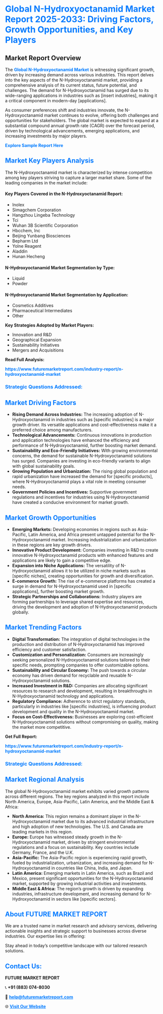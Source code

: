 <h1 style="color: #007BFF;">Global N-Hydroxyoctanamid Market Report 2025-2033: Driving Factors, Growth Opportunities, and Key Players</h1>

<section id="overview">
<h2>Market Report Overview</h2>
<p>The <a href="https://www.futuremarketreport.com/industry-report/n-hydroxyoctanamid-market" style="color: #007BFF; text-decoration: none;"><strong>Global N-Hydroxyoctanamid Market</strong></a> is witnessing significant growth, driven by increasing demand across various industries. This report delves into the key aspects of the N-Hydroxyoctanamid market, providing a comprehensive analysis of its current status, future potential, and challenges. The demand for N-Hydroxyoctanamid has surged due to its wide-ranging applications in industries such as [insert industries], making it a critical component in modern-day [applications].</p>
<p>As consumer preferences shift and industries innovate, the N-Hydroxyoctanamid market continues to evolve, offering both challenges and opportunities for stakeholders. The global market is expected to expand at a substantial compound annual growth rate (CAGR) over the forecast period, driven by technological advancements, emerging applications, and increasing investments by major players.</p>
</section>

<section id="overview">
<p><a href="https://www.futuremarketreport.com/request-sample/reportId=29544" style="color: #007BFF; text-decoration: none;"><strong>Explore Sample Report Here</strong></a></p>
</section>

<section id="key-players">
<h2 style="color: #007BFF;">Market Key Players Analysis</h2>
<p>The N-Hydroxyoctanamid market is characterized by intense competition among key players striving to capture a larger market share. Some of the leading companies in the market include:</p>
<h4>Key Players Covered in the N-Hydroxyoctanamid Report:</h4>
<ul><li>Inolex</li><li>Simagchem Corporation</li><li>Hangzhou Lingeba Technology</li><li>Tci</li><li>Wuhan 3B Scientific Corporation</li><li>Hbcchem, Inc</li><li>Beijing Yunbang Biosciences</li><li>Bepharm Ltd</li><li>Yolne Reagent</li><li>Aladdin</li><li>Hunan Hecheng</li></ul>
<h4>N-Hydroxyoctanamid Market Segmentation by Type:</h4>
<ul><li>Liquid</li><li>Powder</li></ul>

<h4>N-Hydroxyoctanamid Market Segmentation by Application:</h4>
<ul><li>Cosmetics Additives</li><li>Pharmaceutical Intermediates</li><li>Other</li></ul>
<p><strong>Key Strategies Adopted by Market Players:</strong></p>
<ul>
<li>Innovation and R&D</li>
<li>Geographical Expansion</li>
<li>Sustainability Initiatives</li>
<li>Mergers and Acquisitions</li>
</ul>
</section>

<section>
<p><strong>Read Full Analysis: </strong></p><a href="https://www.futuremarketreport.com/industry-report/n-hydroxyoctanamid-market" style="color: #007BFF; text-decoration: none;"><strong>https://www.futuremarketreport.com/industry-report/n-hydroxyoctanamid-market</strong></a>
<h3 style="color: #007BFF;">Strategic Questions Addressed:</h3>
</section>

<section id="driving-factors">
<h2 style="color: #007BFF;">Market Driving Factors</h2>
<ul>
<li><strong>Rising Demand Across Industries:</strong> The increasing adoption of N-Hydroxyoctanamid in industries such as [specific industries] is a major growth driver. Its versatile applications and cost-effectiveness make it a preferred choice among manufacturers.</li>
<li><strong>Technological Advancements:</strong> Continuous innovations in production and application technologies have enhanced the efficiency and performance of N-Hydroxyoctanamid, further boosting market demand.</li>
<li><strong>Sustainability and Eco-Friendly Initiatives:</strong> With growing environmental concerns, the demand for sustainable N-Hydroxyoctanamid solutions has surged. Companies are investing in eco-friendly variants to align with global sustainability goals.</li>
<li><strong>Growing Population and Urbanization:</strong> The rising global population and rapid urbanization have increased the demand for [specific products], where N-Hydroxyoctanamid plays a vital role in meeting consumer needs.</li>
<li><strong>Government Policies and Incentives:</strong> Supportive government regulations and incentives for industries using N-Hydroxyoctanamid have created a conducive environment for market growth.</li>
</ul>
</section>

<section id="growth-opportunities">
<h2 style="color: #007BFF;">Market Growth Opportunities</h2>
<ul>
<li><strong>Emerging Markets:</strong> Developing economies in regions such as Asia-Pacific, Latin America, and Africa present untapped potential for the N-Hydroxyoctanamid market. Increasing industrialization and urbanization in these regions are key growth drivers.</li>
<li><strong>Innovative Product Development:</strong> Companies investing in R&D to create innovative N-Hydroxyoctanamid products with enhanced features and applications are likely to gain a competitive edge.</li>
<li><strong>Expansion into Niche Applications:</strong> The versatility of N-Hydroxyoctanamid allows it to be utilized in niche markets such as [specific niches], creating opportunities for growth and diversification.</li>
<li><strong>E-commerce Growth:</strong> The rise of e-commerce platforms has created a surge in demand for N-Hydroxyoctanamid used in [specific applications], further boosting market growth.</li>
<li><strong>Strategic Partnerships and Collaborations:</strong> Industry players are forming partnerships to leverage shared expertise and resources, driving the development and adoption of N-Hydroxyoctanamid products globally.</li>
</ul>
</section>

<section id="trending-factors">
<h2 style="color: #007BFF;">Market Trending Factors</h2>
<ul>
<li><strong>Digital Transformation:</strong> The integration of digital technologies in the production and distribution of N-Hydroxyoctanamid has improved efficiency and customer satisfaction.</li>
<li><strong>Customization and Personalization:</strong> Consumers are increasingly seeking personalized N-Hydroxyoctanamid solutions tailored to their specific needs, prompting companies to offer customizable options.</li>
<li><strong>Sustainability and Circular Economy:</strong> The push towards a circular economy has driven demand for recyclable and reusable N-Hydroxyoctanamid solutions.</li>
<li><strong>Increased Investment in R&D:</strong> Companies are allocating significant resources to research and development, resulting in breakthroughs in N-Hydroxyoctanamid technology and applications.</li>
<li><strong>Regulatory Compliance:</strong> Adherence to strict regulatory standards, particularly in industries like [specific industries], is influencing product development and quality in the N-Hydroxyoctanamid market.</li>
<li><strong>Focus on Cost-Effectiveness:</strong> Businesses are exploring cost-efficient N-Hydroxyoctanamid solutions without compromising on quality, making the market more competitive.</li>
</ul>
</section>

<section>
<p><strong>Get Full Report: </strong></p><a href="https://www.futuremarketreport.com/industry-report/n-hydroxyoctanamid-market" style="color: #007BFF; text-decoration: none;"><strong>https://www.futuremarketreport.com/industry-report/n-hydroxyoctanamid-market</strong></a>
<h3 style="color: #007BFF;">Strategic Questions Addressed:</h3>
</section>


<section id="regional-analysis">
<h2 style="color: #007BFF;">Market Regional Analysis</h2>
<p>The global N-Hydroxyoctanamid market exhibits varied growth patterns across different regions. The key regions analyzed in this report include North America, Europe, Asia-Pacific, Latin America, and the Middle East & Africa:</p>
<ul>
<li><strong>North America:</strong> This region remains a dominant player in the N-Hydroxyoctanamid market due to its advanced industrial infrastructure and high adoption of new technologies. The U.S. and Canada are leading markets in this region.</li>
<li><strong>Europe:</strong> Europe has witnessed steady growth in the N-Hydroxyoctanamid market, driven by stringent environmental regulations and a focus on sustainability. Key countries include Germany, France, and the U.K.</li>
<li><strong>Asia-Pacific:</strong> The Asia-Pacific region is experiencing rapid growth, fueled by industrialization, urbanization, and increasing demand for N-Hydroxyoctanamid in countries like China, India, and Japan.</li>
<li><strong>Latin America:</strong> Emerging markets in Latin America, such as Brazil and Mexico, present significant opportunities for the N-Hydroxyoctanamid market, supported by growing industrial activities and investments.</li>
<li><strong>Middle East & Africa:</strong> The region’s growth is driven by expanding industries, infrastructure development, and increasing demand for N-Hydroxyoctanamid in sectors like [specific sectors].</li>
</ul>
</section>

<footer>
<h2 style="color: #007BFF;">About FUTURE MARKET REPORT</h2>
<p>We are a trusted name in market research and advisory services, delivering actionable insights and strategic support to businesses across diverse industries. Our expertise lies in offering:</p>

<p>Stay ahead in today’s competitive landscape with our tailored research solutions.</p>

<h2 style="color: #007BFF;">Contact Us:</h2>
<p><strong>FUTURE MARKET REPORT</strong></p>
<p>📞 <strong>+91 (883) 074-8030</strong></p>
<p>📧 <strong><a href="mailto:help@futuremarketreport.com" style="color: #007BFF;">help@futuremarketreport.com</a></strong></p>
<p>🌐 <strong><a href="https://www.futuremarketreport.com/" style="color: #007BFF;">Visit Our Website</a></strong></p>
</footer>